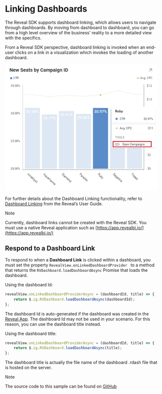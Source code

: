 # Linking Dashboards

The Reveal SDK supports dashboard linking, which allows users to navigate through dashboards. By moving from dashboard to dashboard, you can go from a high level overview of the business' reality to a more detailed view with the specifics.

From a Reveal SDK perspective, dashboard linking is invoked when an end-user clicks on a link in a visualization which invokes the loading of another dashboard.

![](images/linking-open-campaigns.jpg)

For further details about the Dashboard Linking functionality, refer to [Dashboard Linking](../dashboards/dashboard-linking.md) from the Reveal’s User Guide.

> [!NOTE]
> Currently, dashboard links cannot be created with the Reveal SDK. You must use a native Reveal application such as [https://app.revealbi.io/](https://app.revealbi.io/)

## Respond to a Dashboard Link

To respond to when a **Dashboard Link** is clicked within a dashboard, you must set the property `RevealView.onLinkedDashboardProvider ` to a method that returns the `RVDashboard.loadDashboardAsync` Promise that loads the dashboard.

Using the dashboard Id:
```javascript
revealView.onLinkedDashboardProviderAsync = (dashboardId, title) => {
    return $.ig.RVDashboard.loadDashboardAsync(dashboardId);
};
```

The dashboard Id is auto-generated if the dashboard was created in the [Reveal App](https://app.revealbi.io/). The dashboard Id may not be used in your scenario. For this reason, you can use the dashboard title instead.

Using the dashboard title:
```javascript
revealView.onLinkedDashboardProviderAsync = (dashboardId, title) => {
    return $.ig.RVDashboard.loadDashboardAsync(title);
};
```

The dashboard title is actually the file name of the dashboard .rdash file that is hosted on the server.

> [!NOTE]
> The source code to this sample can be found on [GitHub](https://github.com/RevealBi/sdk-samples-javascript/tree/master/LinkingDashboards)